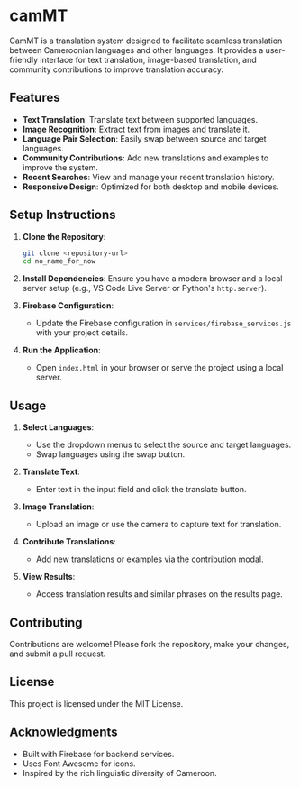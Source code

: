 # camMT

CamMT is a translation system designed to facilitate seamless translation between Cameroonian languages and other languages. It provides a user-friendly interface for text translation, image-based translation, and community contributions to improve translation accuracy.

## Features

- **Text Translation**: Translate text between supported languages.
- **Image Recognition**: Extract text from images and translate it.
- **Language Pair Selection**: Easily swap between source and target languages.
- **Community Contributions**: Add new translations and examples to improve the system.
- **Recent Searches**: View and manage your recent translation history.
- **Responsive Design**: Optimized for both desktop and mobile devices.

## Setup Instructions

1. **Clone the Repository**:
   ```bash
   git clone <repository-url>
   cd no_name_for_now
   ```

2. **Install Dependencies**:
   Ensure you have a modern browser and a local server setup (e.g., VS Code Live Server or Python's `http.server`).

3. **Firebase Configuration**:
   - Update the Firebase configuration in `services/firebase_services.js` with your project details.

4. **Run the Application**:
   - Open `index.html` in your browser or serve the project using a local server.

## Usage

1. **Select Languages**:
   - Use the dropdown menus to select the source and target languages.
   - Swap languages using the swap button.

2. **Translate Text**:
   - Enter text in the input field and click the translate button.

3. **Image Translation**:
   - Upload an image or use the camera to capture text for translation.

4. **Contribute Translations**:
   - Add new translations or examples via the contribution modal.

5. **View Results**:
   - Access translation results and similar phrases on the results page.

## Contributing

Contributions are welcome! Please fork the repository, make your changes, and submit a pull request.

## License

This project is licensed under the MIT License.

## Acknowledgments

- Built with Firebase for backend services.
- Uses Font Awesome for icons.
- Inspired by the rich linguistic diversity of Cameroon.
